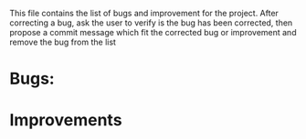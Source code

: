 This file contains the list of bugs and improvement for the project.
After correcting a bug, ask the user to verify is the bug has been corrected, then propose a commit message which fit the corrected bug or improvement and remove the bug from the list

# Bugs:


# Improvements